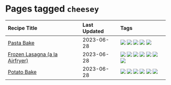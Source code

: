 # Pages tagged `cheesey`

|Recipe Title|Last Updated|Tags
|:---|:---|:---|
|[Pasta Bake](../recipes/pastabake.md)|2023-06-28|[![](https://img.shields.io/badge/tag-baked-5c1fef)](../tags/baked.md) [![](https://img.shields.io/badge/tag-beef-e2596)](../tags/beef.md) [![](https://img.shields.io/badge/tag-cheesey-517a72)](../tags/cheesey.md) [![](https://img.shields.io/badge/tag-pasta-6984a1)](../tags/pasta.md) [![](https://img.shields.io/badge/tag-sides-1754e4)](../tags/sides.md)|
|[Frozen Lasagna (a la Airfryer)](../recipes/lasagnaairfryer.md)|2023-06-28|[![](https://img.shields.io/badge/tag-Italian-91514)](../tags/Italian.md) [![](https://img.shields.io/badge/tag-airfryer-208450)](../tags/airfryer.md) [![](https://img.shields.io/badge/tag-cheesey-517a72)](../tags/cheesey.md) [![](https://img.shields.io/badge/tag-easy-f1d19f)](../tags/easy.md) [![](https://img.shields.io/badge/tag-mine-d4602a)](../tags/mine.md) [![](https://img.shields.io/badge/tag-pasta-6984a1)](../tags/pasta.md) [![](https://img.shields.io/badge/tag-reheating-bb15fd)](../tags/reheating.md)|
|[Potato Bake](../recipes/potatobake.md)|2023-06-28|[![](https://img.shields.io/badge/tag-baked-5c1fef)](../tags/baked.md) [![](https://img.shields.io/badge/tag-cheesey-517a72)](../tags/cheesey.md) [![](https://img.shields.io/badge/tag-dairy-28ab17)](../tags/dairy.md) [![](https://img.shields.io/badge/tag-potato-e5c1d4)](../tags/potato.md) [![](https://img.shields.io/badge/tag-savoury-10cdd6)](../tags/savoury.md) [![](https://img.shields.io/badge/tag-sides-1754e4)](../tags/sides.md)|